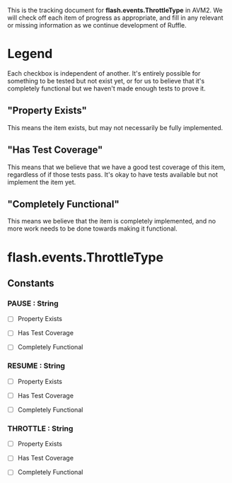 This is the tracking document for **flash.events.ThrottleType** in AVM2. We will check off each item of progress as appropriate, and fill in any relevant or missing information as we continue development of Ruffle.
# Legend

Each checkbox is independent of another. It's entirely possible for something to be tested but not exist yet, or for us to believe that it's completely functional but we haven't made enough tests to prove it.
## "Property Exists"

This means the item exists, but may not necessarily be fully implemented.
## "Has Test Coverage"

This means that we believe that we have a good test coverage of this item, regardless of if those tests pass. It's okay to have tests available but not implement the item yet.
## "Completely Functional"

This means we believe that the item is completely implemented, and no more work needs to be done towards making it functional.
# flash.events.ThrottleType
## Constants
### PAUSE : String

* [ ] Property Exists

* [ ] Has Test Coverage

* [ ] Completely Functional


### RESUME : String

* [ ] Property Exists

* [ ] Has Test Coverage

* [ ] Completely Functional


### THROTTLE : String

* [ ] Property Exists

* [ ] Has Test Coverage

* [ ] Completely Functional
